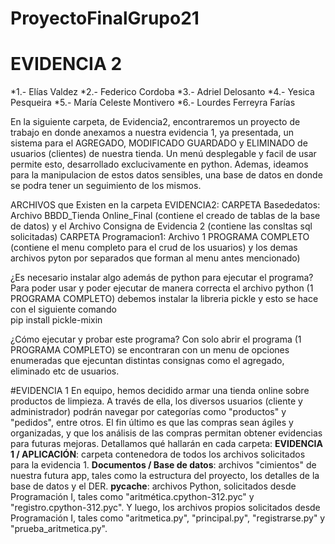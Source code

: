 # ProyectoFinalGrupo21
# EVIDENCIA 2 
*1.- Elías Valdez
*2.- Federico Cordoba
*3.- Adriel Delosanto
*4.- Yesica Pesqueira
*5.- María Celeste Montivero
*6.- Lourdes Ferreyra Farías

En la siguiente carpeta, de Evidencia2, encontraremos un proyecto de trabajo en donde anexamos a nuestra evidencia 1, ya presentada, un sistema para el AGREGADO, MODIFICADO GUARDADO y ELIMINADO de usuarios (clientes) de nuestra tienda. 
Un menú desplegable y facil de usar permite esto, desarrollado exclucivamente en python. Ademas, ideamos para la manipulacion de estos datos sensibles, una base de datos en donde se podra tener un seguimiento de los mismos.

ARCHIVOS que Existen en la carpeta EVIDENCIA2:
CARPETA Basededatos: Archivo BBDD_Tienda Online_Final (contiene el creado de tablas de la base de datos) y el Archivo Consigna de Evidencia 2 (contiene las consltas sql solicitadas)
CARPETA Programacion1: Archivo 1 PROGRAMA COMPLETO (contiene el menu completo para el crud de los usuarios) y los demas archivos pyton por separados que forman al menu antes mencionado)

¿Es necesario instalar algo además de python para ejecutar el programa?
Para poder usar y poder ejecutar de manera correcta el archivo python (1 PROGRAMA COMPLETO) debemos instalar la libreria pickle y esto se hace con el siguiente comando  
pip install pickle-mixin


¿Cómo ejecutar y probar este programa?
Con solo abrir el programa (1 PROGRAMA COMPLETO) se encontraran con un menu de opciones enumeradas que ejecuntan distintas consignas como el agregado, eliminado etc de usuarios.












#EVIDENCIA 1
En equipo, hemos decidido armar una tienda online sobre productos de limpieza. A través de ella, los diversos usuarios (cliente y administrador) podrán navegar por categorías como "productos" y "pedidos", entre otros.
El fin último es que las compras sean ágiles y organizadas, y que los análisis de las compras permitan obtener evidencias para futuras mejoras.
Detallamos qué hallarán en cada carpeta:
**EVIDENCIA 1 / APLICACIÓN**: carpeta contenedora de todos los archivos solicitados para la evidencia 1.
**Documentos / Base de datos**: archivos "cimientos" de nuestra futura app, tales como la estructura del proyecto, los detalles de la base de datos y el DER.
**__pycache__**: archivos Python, solicitados desde Programación I, tales como "aritmética.cpython-312.pyc" y "registro.cpython-312.pyc".
Y luego, los archivos propios solicitados desde Programación I, tales como "aritmetica.py", "principal.py", "registrarse.py" y "prueba_aritmetica.py".
